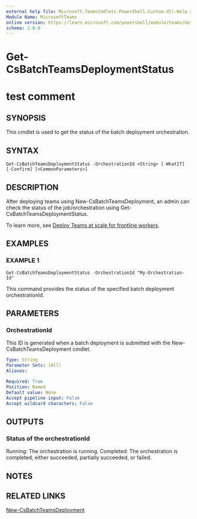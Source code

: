 ```yaml
---
external help file: Microsoft.TeamsCmdlets.PowerShell.Custom.dll-Help.xml
Module Name: MicrosoftTeams
online version: https://learn.microsoft.com/powershell/module/teams/Get-CsBatchTeamsDeploymentStatus
schema: 2.0.0
---
```


# Get-CsBatchTeamsDeploymentStatus

# test comment

## SYNOPSIS

This cmdlet is used to get the status of the batch deployment orchestration.

## SYNTAX

```
Get-CsBatchTeamsDeploymentStatus -OrchestrationId <String> [-WhatIf] [-Confirm] [<CommonParameters>]
```

## DESCRIPTION
After deploying teams using New-CsBatchTeamsDeployment, an admin can check the status of the job/orchestration using Get-CsBatchTeamsDeploymentStatus. 

To learn more, see [Deploy Teams at scale for frontline workers](https://learn.microsoft.com/microsoft-365/frontline/deploy-teams-at-scale).

## EXAMPLES

### EXAMPLE 1
```
Get-CsBatchTeamsDeploymentStatus -OrchestrationId "My-Orchestration-Id"
```
This command provides the status of the specified batch deployment orchestrationId.


## PARAMETERS

### OrchestrationId
This ID is generated when a batch deployment is submitted with the New-CsBatchTeamsDeployment cmdlet.


```yaml
Type: String
Parameter Sets: (All)
Aliases:

Required: True
Position: Named
Default value: None
Accept pipeline input: False
Accept wildcard characters: False
```

## OUTPUTS
### Status of the orchestrationId


Running: The orchestration is running.
Completed: The orchestration is completed, either succeeded, partially succeeded, or failed.


## NOTES

## RELATED LINKS

[New-CsBatchTeamsDeployment](New-CsBatchTeamsDeployment.md)
